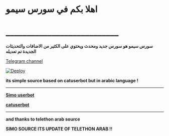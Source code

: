 # **اهلا بكم في سورس سيمو**
# ___________________________

**سورس سيمو هو سورس جديد ومحدث ويحتوي على الكثير من الاضافات والتحديثات الجديدة تم تعديله**

[Telegram channel](https://t.me/ADWSL)



[![Deploy](https://www.herokucdn.com/deploy/button.svg)](https://heroku.com/deploy?template=https://github.com/P9P9/SimoAS)


**its simple source based on catuserbot but in arabic language !**
__________________________
**[Simo userbot](https://t.me/ADWSL)**

**[catuserbot](https://github.com/TgCatUB/catuserbot)**
__________________________
**and thanks to telethon arab source**

**SIMO SOURCE ITS UPDATE OF TELETHON ARAB !!**
